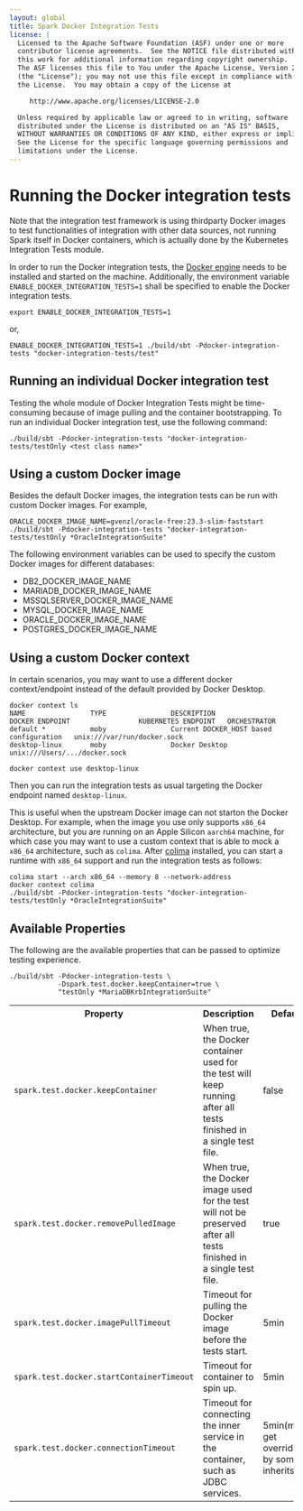 ```yaml
---
layout: global
title: Spark Docker Integration Tests
license: |
  Licensed to the Apache Software Foundation (ASF) under one or more
  contributor license agreements.  See the NOTICE file distributed with
  this work for additional information regarding copyright ownership.
  The ASF licenses this file to You under the Apache License, Version 2.0
  (the "License"); you may not use this file except in compliance with
  the License.  You may obtain a copy of the License at

     http://www.apache.org/licenses/LICENSE-2.0

  Unless required by applicable law or agreed to in writing, software
  distributed under the License is distributed on an "AS IS" BASIS,
  WITHOUT WARRANTIES OR CONDITIONS OF ANY KIND, either express or implied.
  See the License for the specific language governing permissions and
  limitations under the License.
---
```


# Running the Docker integration tests

Note that the integration test framework is using thirdparty Docker images to test functionalities
of integration with other data sources, not running Spark itself in Docker containers, which is
actually done by the Kubernetes Integration Tests module.

In order to run the Docker integration tests, the [Docker engine](https://docs.docker.com/engine/installation/)
needs to be installed and started on the machine. Additionally, the environment variable
`ENABLE_DOCKER_INTEGRATION_TESTS=1` shall be specified to enable the Docker integration tests.

    export ENABLE_DOCKER_INTEGRATION_TESTS=1

or,

    ENABLE_DOCKER_INTEGRATION_TESTS=1 ./build/sbt -Pdocker-integration-tests "docker-integration-tests/test"

## Running an individual Docker integration test

Testing the whole module of Docker Integration Tests might be time-consuming because of image pulling and
the container bootstrapping. To run an individual Docker integration test, use the following command:

    ./build/sbt -Pdocker-integration-tests "docker-integration-tests/testOnly <test class name>"

## Using a custom Docker image

Besides the default Docker images, the integration tests can be run with custom Docker images. For example,

    ORACLE_DOCKER_IMAGE_NAME=gvenzl/oracle-free:23.3-slim-faststart ./build/sbt -Pdocker-integration-tests "docker-integration-tests/testOnly *OracleIntegrationSuite"

The following environment variables can be used to specify the custom Docker images for different databases:

- DB2_DOCKER_IMAGE_NAME
- MARIADB_DOCKER_IMAGE_NAME
- MSSQLSERVER_DOCKER_IMAGE_NAME
- MYSQL_DOCKER_IMAGE_NAME
- ORACLE_DOCKER_IMAGE_NAME
- POSTGRES_DOCKER_IMAGE_NAME

## Using a custom Docker context

In certain scenarios, you may want to use a different docker context/endpoint instead of the default provided by
Docker Desktop.

    docker context ls
    NAME                TYPE                DESCRIPTION                               DOCKER ENDPOINT                 KUBERNETES ENDPOINT   ORCHESTRATOR
    default *           moby                Current DOCKER_HOST based configuration   unix:///var/run/docker.sock
    desktop-linux       moby                Docker Desktop                            unix:///Users/.../docker.sock

    docker context use desktop-linux

Then you can run the integration tests as usual targeting the Docker endpoint named `desktop-linux`.

This is useful when the upstream Docker image can not starton the Docker Desktop. For example, when the image you
use only supports `x86_64` architecture, but you are running on an Apple Silicon `aarch64` machine, for which case
you may want to use a custom context that is able to mock a `x86_64` architecture, such as `colima`. After
[colima](https://github.com/abiosoft/colima) installed, you can start a runtime with `x86_64` support and run the
integration tests as follows:

    colima start --arch x86_64 --memory 8 --network-address
    docker context colima
    ./build/sbt -Pdocker-integration-tests "docker-integration-tests/testOnly *OracleIntegrationSuite"

## Available Properties

The following are the available properties that can be passed to optimize testing experience.

    ./build/sbt -Pdocker-integration-tests \
                -Dspark.test.docker.keepContainer=true \
                "testOnly *MariaDBKrbIntegrationSuite"

<table>
  <tr>
    <th>Property</th>
    <th>Description</th>
    <th>Default</th>
  </tr>
  <tr>
    <td><code>spark.test.docker.keepContainer</code></td>
    <td>
      When true, the Docker container used for the test will keep running after all tests finished in a single test file.
    </td>
    <td>false</td>
  </tr>
  <tr>
    <td><code>spark.test.docker.removePulledImage</code></td>
    <td>
      When true, the Docker image used for the test will not be preserved after all tests finished in a single test file.
    </td>
    <td>true</td>
  </tr>
  <tr>
    <td><code>spark.test.docker.imagePullTimeout</code></td>
    <td>
      Timeout for pulling the Docker image before the tests start.
    </td>
    <td>5min</td>
  </tr>
  <tr>
    <td><code>spark.test.docker.startContainerTimeout</code></td>
    <td>
      Timeout for container to spin up.
    </td>
    <td>5min</td>
  </tr>
  <tr>
    <td><code>spark.test.docker.connectionTimeout</code></td>
    <td>
      Timeout for connecting the inner service in the container, such as JDBC services.
    </td>
    <td>5min(might get overridden by some inherits)</td>
  </tr>
</table>

